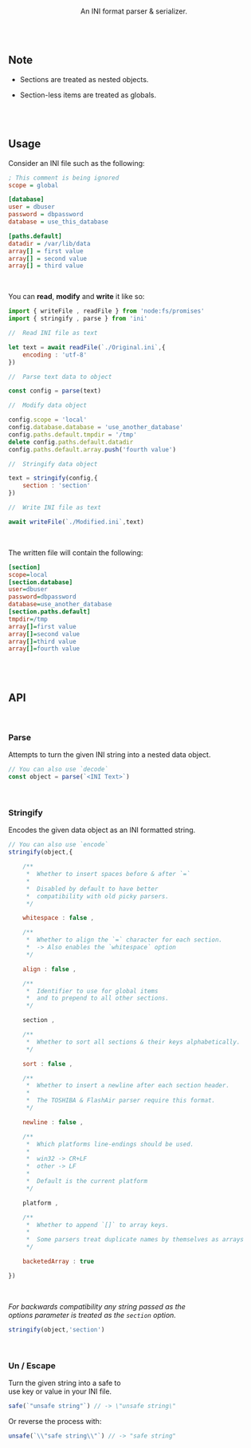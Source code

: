 
<br>

<div align = center >

An INI format parser & serializer.

</div>

<br>
<br>

## Note

-   Sections are treated as nested objects.

-   Section-less items are treated as globals.

<br>
<br>

## Usage

Consider an INI file such as the following:

```ini
; This comment is being ignored
scope = global

[database]
user = dbuser
password = dbpassword
database = use_this_database

[paths.default]
datadir = /var/lib/data
array[] = first value
array[] = second value
array[] = third value
```

<br>

You can **read**, **modify** and **write** it like so:

```js
import { writeFile , readFile } from 'node:fs/promises'
import { stringify , parse } from 'ini'

//  Read INI file as text

let text = await readFile(`./Original.ini`,{
    encoding : 'utf-8'
})

//  Parse text data to object

const config = parse(text)

//  Modify data object

config.scope = 'local'
config.database.database = 'use_another_database'
config.paths.default.tmpdir = '/tmp'
delete config.paths.default.datadir
config.paths.default.array.push('fourth value')

//  Stringify data object

text = stringify(config,{ 
    section : 'section' 
})

//  Write INI file as text

await writeFile(`./Modified.ini`,text)
```

<br>

The written file will contain the following:

```ini
[section]
scope=local
[section.database]
user=dbuser
password=dbpassword
database=use_another_database
[section.paths.default]
tmpdir=/tmp
array[]=first value
array[]=second value
array[]=third value
array[]=fourth value
```

<br>
<br>

## API

<br>

### Parse

Attempts to turn the given INI string into a nested data object.

```js
// You can also use `decode`
const object = parse(`<INI Text>`) 
```

<br>

### Stringify

Encodes the given data object as an INI formatted string.

```js
// You can also use `encode`
stringify(object,{

    /**
     *  Whether to insert spaces before & after `=`
     * 
     *  Disabled by default to have better 
     *  compatibility with old picky parsers.
     */

    whitespace : false ,

    /**
     *  Whether to align the `=` character for each section.
     *  -> Also enables the `whitespace` option
     */

    align : false ,

    /**
     *  Identifier to use for global items 
     *  and to prepend to all other sections.
     */

    section ,

    /**
     *  Whether to sort all sections & their keys alphabetically.
     */

    sort : false ,

    /**
     *  Whether to insert a newline after each section header.
     * 
     *  The TOSHIBA & FlashAir parser require this format. 
     */

    newline : false ,

    /**
     *  Which platforms line-endings should be used.
     * 
     *  win32 -> CR+LF
     *  other -> LF
     * 
     *  Default is the current platform
     */

    platform ,

    /**
     *  Whether to append `[]` to array keys.
     * 
     *  Some parsers treat duplicate names by themselves as arrays
     */

    backetedArray : true

})
```

<br>

*For backwards compatibility any string passed as the*  
*options parameter is treated as the `section` option.*

```js
stringify(object,'section')
```

<br>

### Un / Escape

Turn the given string into a safe to  
use key or value in your INI file.

```js
safe(`"unsafe string"`) // -> \"unsafe string\"
```

Or reverse the process with:

```js
unsafe(`\\"safe string\\"`) // -> "safe string"
```

<br>
